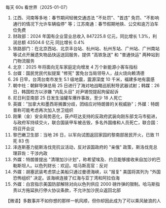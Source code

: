 每天 60s 看世界（2025-01-07）

1. 江西、河南等多地：春节期间轻微交通违法 "不处罚"、"首违" 免罚、"不影响通行的情况下允许车辆临停" 等；江苏南通：春节假期地铁、公交和逾万泊车位免费
2. 财政部：2024 年国有企业营业总收入 847225.8 亿元，同比增长 1.3%，利润总额 43504.6 亿元 同比增长 0.4%
3. 铁路部门：在北京西站、北京丰台站、杭州站、杭州东站、广州站、广州南站等试点开展遗失物品快运送回服务，提供 "高铁急送" 和 "普通快运" 两种站到门物流服务
4. 北京：2025 年将面向无车家庭定向增发 4 万个新能源小客车指标
5. 台媒：国民党民代拟提案 "修宪" 罢免台当局领导人，战火烧向赖清德
6. 26 日早，台湾台南市发生 5.1 级地震，震源深度 10 千米，福建多地有震感
7. 朝中社：朝鲜导弹总局 25 日进行了海对地战略巡航制导武器试射；韩媒：26 日，韩国检方以涉嫌 "内乱头目" 对尹锡悦提起拘留起诉
8. 尼日利亚南部 25 日发生油罐车爆炸事故，至少 18 人死亡
9. 英媒："加拿大和墨西哥搁置分歧，团结应对特朗普的关税威胁"；外媒：特朗普称可能考虑再次加入世卫组织
10. 刚果（金）安全局势恶化，获卢旺达支持的反政府武装向刚东部戈马市挺进，与政府军持续交火，联合国装甲车被击毁，多名外国维和人员死亡，联合国：将召开会议
11. 黎巴嫩卫生部：当地 26 日，以军向试图返回家园的黎南部居民开火，已致 11 死 83 伤
12. 泽连斯基力挺斯洛伐克抗议活动，反对该国政府的 "亲俄" 政策，斯洛伐克总理菲佐：干涉内政
13. 外媒：特朗普提出 "清理加沙计划"，称希望埃及、约旦能够接收来自加沙的巴勒斯坦人。以色列财长：欢迎。哈马斯高官：反对
14. 外媒：胡塞武装考虑禁止美船只通过曼德海峡，以 "报复" 美国将其列为 "外国恐怖组织" 决定。该海峡连接了红海与亚丁湾和阿拉伯海
15. 外媒：白宫指示美国防部解除对向以色列供应 2000 磅炸弹的限制。哈马斯指责以方拖延执行停火协议条款，不允许加沙民众返回北部

【微语】多数事并不如你想的那样一帆风顺，但你却因此成为了可以乘风破浪的人